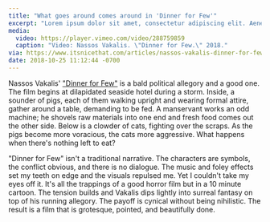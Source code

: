 ```yaml
---
title: "What goes around comes around in 'Dinner for Few'"
excerpt: "Lorem ipsum dolor sit amet, consectetur adipiscing elit. Aenean ac tincidunt erat, vitae scelerisque enim."
media:
  video: https://player.vimeo.com/video/288759859
  caption: "Video: Nassos Vakalis. \"Dinner for Few.\" 2018."
via: https://www.itsnicethat.com/articles/nassos-vakalis-dinner-for-few-animation-190918
date: 2018-10-25 11:12:44 -0700
---
```


Nassos Vakalis' ["Dinner for Few"](https://www.itsnicethat.com/articles/nassos-vakalis-dinner-for-few-animation-190918) is a bald political allegory and a good one. The film begins at dilapidated seaside hotel during a storm. Inside, a sounder of pigs, each of them walking upright and wearing formal attire, gather around a table, demanding to be fed. A manservant works an odd machine; he shovels raw materials into one end and fresh food comes out the other side. Below is a clowder of cats, fighting over the scraps. As the pigs become more voracious, the cats more aggressive. What happens when there's nothing left to eat?

"Dinner for Few" isn't a traditional narrative. The characters are symbols, the conflict obvious, and there is no dialogue. The music and foley effects set my teeth on edge and the visuals  repulsed me. Yet I couldn't take my eyes off it. It's all the trappings of a good horror film but in a 10 minute cartoon. The tension builds and Vakalis dips lightly into surreal fantasy on top of his running allegory. The payoff is cynical without being nihilistic. The result is a film that is grotesque, pointed, and beautifully done.
